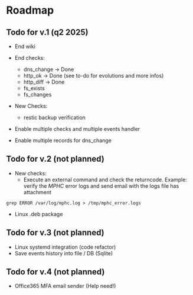 # Roadmap
## Todo for v.1 (q2 2025)
- End wiki
- End checks:
	- dns_change -> Done
	- http_ok -> Done (see to-do for evolutions and more infos)
	- http_diff -> Done
	- fs_exists
	- fs_changes

- New Checks:
	- restic backup verification

- Enable multiple checks and multiple events handler
- Enable multiple records for dns_change

## Todo for v.2 (not planned)
- New checks:
	- Execute an external command and check the returncode. Example: verify the *MPHC* error logs and send email with the logs file has attachment

```
grep ERROR /var/log/mphc.log > /tmp/mphc_error.logs
```
- Linux .deb package

## Todo for v.3 (not planned)
- Linux systemd integration (code refactor)
- Save events history into file / DB (Sqlite)

## Todo for v.4 (not planned)
- Office365 MFA email sender (Help need!)
